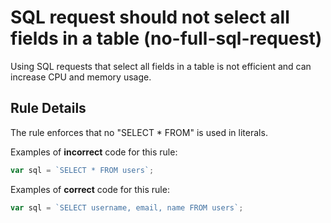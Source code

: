# SQL request should not select all fields in a table (no-full-sql-request)

Using SQL requests that select all fields in a table is not efficient and can increase CPU and memory usage.

## Rule Details

The rule enforces that no "SELECT \* FROM" is used in literals.

Examples of **incorrect** code for this rule:

```js
var sql = `SELECT * FROM users`;
```

Examples of **correct** code for this rule:

```js
var sql = `SELECT username, email, name FROM users`;
```
